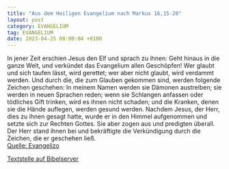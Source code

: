 ```yaml
---
title: "Aus dem Heiligen Evangelium nach Markus 16,15-20"
layout: post
category: EVANGELIUM
tag: EVANGELIUM
date: 2023-04-25 08:00:04 +0100
---
```

In jener Zeit erschien Jesus den Elf und sprach zu ihnen: Geht hinaus in die ganze Welt, und verkündet das Evangelium allen Geschöpfen!
Wer glaubt und sich taufen lässt, wird gerettet; wer aber nicht glaubt, wird verdammt werden.
Und durch die, die zum Glauben gekommen sind, werden folgende Zeichen geschehen: In meinem Namen werden sie Dämonen austreiben; sie werden in neuen Sprachen reden;
wenn sie Schlangen anfassen oder tödliches Gift trinken, wird es ihnen nicht schaden; und die Kranken, denen sie die Hände auflegen, werden gesund werden.<!--more-->
Nachdem Jesus, der Herr, dies zu ihnen gesagt hatte, wurde er in den Himmel aufgenommen und setzte sich zur Rechten Gottes.
Sie aber zogen aus und predigten überall. Der Herr stand ihnen bei und bekräftigte die Verkündigung durch die Zeichen, die er geschehen ließ.<br>
[Quelle: Evangelizo](https://evangeliumtagfuertag.org/DE/gospel)

[Textstelle auf Bibelserver](https://www.bibleserver.com/EU/Markus16,15-20)
